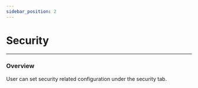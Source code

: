 ```yaml
---
sidebar_position: 2
---
```


# Security

---

### Overview

User can set security related configuration under the security tab.